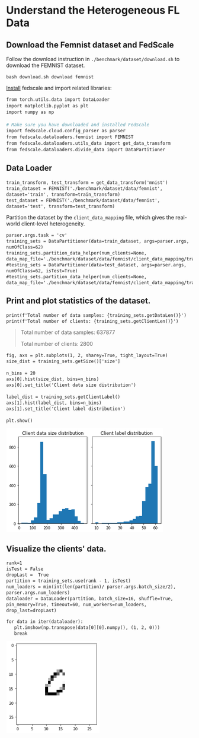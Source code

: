 
# Understand the Heterogeneous FL Data  

## Download the Femnist dataset and FedScale
Follow the download instruction in `./benchmark/dataset/download.sh` to download the FEMNIST dataset.

```{code-cell}
bash download.sh download femnist
```
[Install](../README.md) fedscale and import related libraries:

```sh
from torch.utils.data import DataLoader
import matplotlib.pyplot as plt
import numpy as np

# Make sure you have downloaded and installed FedScale
import fedscale.cloud.config_parser as parser
from fedscale.dataloaders.femnist import FEMNIST
from fedscale.dataloaders.utils_data import get_data_transform
from fedscale.dataloaders.divide_data import DataPartitioner
```


## Data Loader

```{code-cell}
train_transform, test_transform = get_data_transform('mnist')
train_dataset = FEMNIST('./benchmark/dataset/data/femnist', dataset='train', transform=train_transform)
test_dataset = FEMNIST('./benchmark/dataset/data/femnist', dataset='test', transform=test_transform)
```

Partition the dataset by the `client_data_mapping` file, which gives the real-world client-level heterogeneity.

```{code-cell}
parser.args.task = 'cv'
training_sets = DataPartitioner(data=train_dataset, args=parser.args, numOfClass=62)
training_sets.partition_data_helper(num_clients=None, data_map_file='./benchmark/dataset/data/femnist/client_data_mapping/train.csv')
#testing_sets = DataPartitioner(data=test_dataset, args=parser.args, numOfClass=62, isTest=True)
#testing_sets.partition_data_helper(num_clients=None, data_map_file='./benchmark/dataset/data/femnist/client_data_mapping/train.csv')
```


## Print and plot statistics of the dataset.

```{code-cell}
print(f'Total number of data samples: {training_sets.getDataLen()}')
print(f'Total number of clients: {training_sets.getClientLen()}')
```

> Total number of data samples: 637877
>
> Total number of clients: 2800

```{code-cell}
fig, axs = plt.subplots(1, 2, sharey=True, tight_layout=True)
size_dist = training_sets.getSize()['size']

n_bins = 20
axs[0].hist(size_dist, bins=n_bins)
axs[0].set_title('Client data size distribution')

label_dist = training_sets.getClientLabel()
axs[1].hist(label_dist, bins=n_bins)
axs[1].set_title('Client label distribution')

plt.show()
```

![image](../benchmark/dataset/femnist/client_label_heter.png)

## Visualize the clients' data.

```{code-cell}
rank=1
isTest = False
dropLast =  True
partition = training_sets.use(rank - 1, isTest)
num_loaders = min(int(len(partition)/ parser.args.batch_size/2),  parser.args.num_loaders)
dataloader = DataLoader(partition, batch_size=16, shuffle=True, pin_memory=True, timeout=60, num_workers=num_loaders, drop_last=dropLast)
```

```{code-cell}
for data in iter(dataloader):
   plt.imshow(np.transpose(data[0][0].numpy(), (1, 2, 0)))
   break
```


![image](../benchmark/dataset/femnist/sample_data.png)

